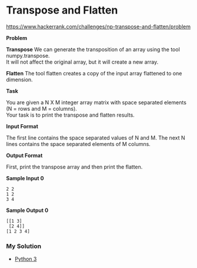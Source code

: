 # Transpose and Flatten

https://www.hackerrank.com/challenges/np-transpose-and-flatten/problem

**Problem**

**Transpose**
We can generate the transposition of an array using the tool numpy.transpose.   
It will not affect the original array, but it will create a new array.

**Flatten**
The tool flatten creates a copy of the input array flattened to one dimension.

**Task**

You are given a N X M integer array matrix with space separated elements (N = rows and M = columns).   
Your task is to print the transpose and flatten results.

**Input Format**
    
The first line contains the space separated values of N and M. 
The next N lines contains the space separated elements of M columns.

**Output Format**

First, print the transpose array and then print the flatten.

**Sample Input 0**

```
2 2
1 2
3 4
```

**Sample Output 0**

```
[[1 3]
 [2 4]]
[1 2 3 4]
```

### My Solution

- [Python 3](python3.py)
